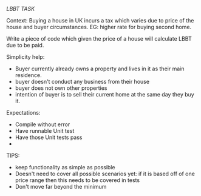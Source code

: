 *LBBT TASK*

Context: Buying a house in UK incurs a tax which varies due to price of the house and buyer circumstances. EG: higher rate for buying second home.

Write a piece of code which given the price of a house will calculate LBBT due to be paid.

Simplicity help:
- Buyer currently already owns a property and lives in it as their main residence.
- buyer doesn't conduct any business from their house
- buyer does not own other properties
- intention of buyer is to sell their current home at the same day they buy it.

Expectations:
- Compile without error
- Have runnable Unit test
- Have those Unit tests pass
- 
TIPS: 
- keep functionality as simple as possible
- Doesn't need to cover all possible scenarios yet: if it is based off of one price range then this needs to be covered in tests
- Don't move far beyond the minimum
